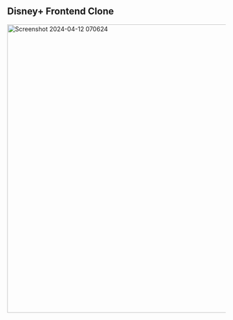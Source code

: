 ## Disney+ Frontend Clone

<img width="666" alt="Screenshot 2024-04-12 070624" src="https://github.com/geek-prateek/Disney-Clone/assets/71647878/93a7f275-e530-43a6-9909-9a2da49e4a22">
